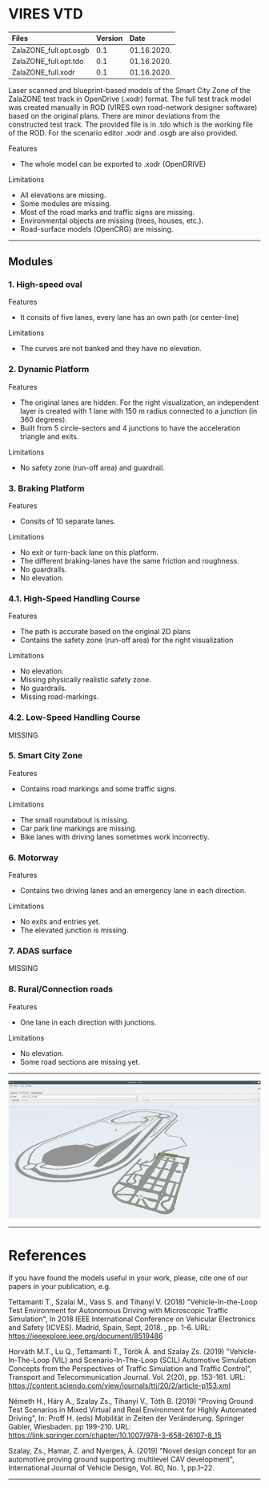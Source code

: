 # VIRES VTD

| Files  | Version  | Date |
| :------------ |:---------------|:-----|
| ZalaZONE_full.opt.osgb     | 0.1 | 01.16.2020. |
| ZalaZONE_full.opt.tdo    | 0.1 | 01.16.2020. |
| ZalaZONE_full.xodr     | 0.1 | 01.16.2020. |

Laser scanned and blueprint-based models of the Smart City Zone of the ZalaZONE test track in OpenDrive (.xodr) format. The full test track model was created manually in ROD (VIRES own road-network designer software) based on the original plans. There are minor deviations from the constructed test track. The provided file is in .tdo which is the working file of the ROD. For the scenario editor .xodr and .osgb are also provided.

Features
- The whole model can be exported to .xodr (OpenDRIVE)

Limitations
- All elevations are missing.
- Some modules are missing.
- Most of the road marks and traffic signs are missing.
- Environmental objects are missing (trees, houses, etc.).
- Road-surface models (OpenCRG) are missing.

***

## Modules

### 1. High-speed oval

Features
- It consits of five lanes, every lane has an own path (or center-line)

Limitations
- The curves are not banked and they have no elevation.

### 2. Dynamic Platform

Features
- The original lanes are hidden. For the right visualization, an independent layer is created with 1 lane with 150 m radius connected to a junction (in 360 degrees).
- Built from 5 circle-sectors and 4 junctions to have the acceleration triangle and exits.

Limitations
- No safety zone (run-off area) and guardrail.


### 3. Braking Platform

Features
- Consits of 10 separate lanes.

Limitations
- No exit or turn-back lane on this platform.
- The different braking-lanes have the same friction and roughness.
- No guardrails.
- No elevation.


### 4.1. High-Speed Handling Course

Features
- The path is accurate based on the original 2D plans
- Contains the safety zone (run-off area) for the right visualization

Limitations
- No elevation.
- Missing physically realistic safety zone.
- No guardrails.
- Missing road-markings.


### 4.2. Low-Speed Handling Course

MISSING

### 5. Smart City Zone

Features
- Contains road markings and some traffic signs.

Limitations
- The small roundabout is missing.
- Car park line markings are missing.
- Bike lanes with driving lanes sometimes work incorrectly.

### 6. Motorway 

Features
- Contains two driving lanes and an emergency lane in each direction.

Limitations
- No exits and entries yet.
- The elevated junction is missing.

### 7. ADAS surface

MISSING

### 8. Rural/Connection roads

Features
- One lane in each direction with junctions.

Limitations
- No elevation. 
- Some road sections are missing yet.

***

![](https://github.com/BMEAutomatedDrive/ZalaZONE-automotive-proving-ground-virtual-simulation-models/blob/master/VTD%20VIRES/Pictures/ZALAZONE02.png)

***
# References
If you have found the models useful in your work, please, cite one of our papers in your publication, e.g.

Tettamanti T., Szalai M., Vass S. and Tihanyi V. (2018) "Vehicle-In-the-Loop Test Environment for Autonomous Driving with Microscopic Traffic Simulation", In 2018 IEEE International Conference on Vehicular Electronics and Safety (ICVES). Madrid, Spain, Sept, 2018. , pp. 1-6. 
URL: https://ieeexplore.ieee.org/document/8519486

Horváth M.T., Lu Q., Tettamanti T., Török Á. and Szalay Zs. (2019) "Vehicle-In-The-Loop (VIL) and Scenario-In-The-Loop (SCIL) Automotive Simulation Concepts from the Perspectives of Traffic Simulation and Traffic Control", Transport and Telecommunication Journal. Vol. 2(20), pp. 153-161. 
URL: https://content.sciendo.com/view/journals/ttj/20/2/article-p153.xml

Németh H., Háry A., Szalay Zs., Tihanyi V., Tóth B. (2019) "Proving Ground Test Scenarios in Mixed Virtual and Real Environment for Highly Automated Driving", In: Proff H. (eds) Mobilität in Zeiten der Veränderung. Springer Gabler, Wiesbaden. pp 199-210.
URL: https://link.springer.com/chapter/10.1007/978-3-658-26107-8_15

Szalay, Zs., Hamar, Z. and Nyerges, Á. (2019) "Novel design concept for an automotive proving ground supporting multilevel CAV development", International Journal of Vehicle Design, Vol. 80, No. 1, pp.1–22.

***
